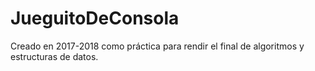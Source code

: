 # JueguitoDeConsola
Creado en 2017-2018 como práctica para rendir el final de algoritmos y estructuras de datos.
